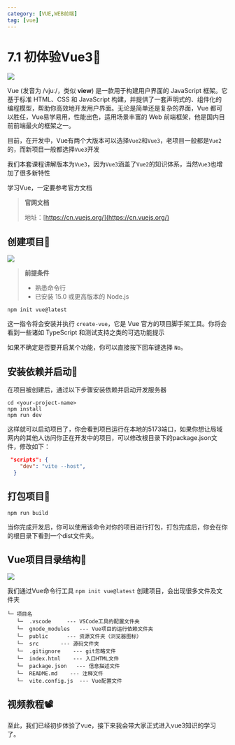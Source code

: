 ```yaml
---
category: [VUE,WEB前端]
tag: [vue]
---
```

# 7.1 初体验Vue3:tada:

![](/images/vue/vue0.png)

Vue (发音为 /vjuː/，类似 **view**) 是一款用于构建用户界面的 JavaScript 框架。它基于标准 HTML、CSS 和 JavaScript 构建，并提供了一套声明式的、组件化的编程模型，帮助你高效地开发用户界面。无论是简单还是复杂的界面，Vue 都可以胜任，Vue易学易用，性能出色，适用场景丰富的 Web 前端框架，他是国内目前前端最火的框架之一。

目前，在开发中，Vue有两个大版本可以选择`Vue2`和`Vue3`，老项目一般都是`Vue2`的，而新项目一般都选择`Vue3`开发

我们本套课程讲解版本为`Vue3`，因为`Vue3`涵盖了`Vue2`的知识体系，当然`Vue3`也增加了很多新特性

学习Vue，一定要参考官方文档

> **官网文档**
>
> 地址：[https://cn.vuejs.org/](https://cn.vuejs.org/)

## 创建项目:gem:

![](/images/vue/vue1.png)

> **前提条件**
>
> - 熟悉命令行
> - 已安装 15.0 或更高版本的 Node.js

```apl
npm init vue@latest
```

这一指令将会安装并执行 `create-vue`，它是 Vue 官方的项目脚手架工具。你将会看到一些诸如 TypeScript 和测试支持之类的可选功能提示

如果不确定是否要开启某个功能，你可以直接按下回车键选择 `No`。

## 安装依赖并启动:gem:

在项目被创建后，通过以下步骤安装依赖并启动开发服务器

```apl
cd <your-project-name>
npm install
npm run dev
```

这样就可以启动项目了，你会看到项目运行在本地的5173端口，如果你想让局域网内的其他人访问你正在开发中的项目，可以修改根目录下的package.json文件，修改如下：

```json
 "scripts": {
    "dev": "vite --host",
  }
```

## 打包项目:gem:

```apl
npm run build
```

当你完成开发后，你可以使用该命令对你的项目进行打包，打包完成后，你会在你的根目录下看到一个dist文件夹。

## Vue项目目录结构:gem:

![](/images/vue/vue2.png)

我们通过Vue命令行工具 `npm init vue@latest` 创建项目，会出现很多文件及文件夹

```apl
└─ 项目名
   └─  .vscode     --- VSCode工具的配置文件夹
   └─  gnode_modules   --- Vue项目的运行依赖文件夹
   └─  public      --- 资源文件夹（浏览器图标）
   └─  src       --- 源码文件夹
   └─  .gitignore    --- git忽略文件
   └─  index.html    --- 入口HTML文件
   └─  package.json   --- 信息描述文件
   └─  README.md    --- 注释文件
   └─  vite.config.js  --- Vue配置文件 
```

## 视频教程:film_projector:

<!-- <video  src="https://cdn.cnbj1.fds.api.mi-img.com/mi-mall/97ac2dcc1367e03ac580204d6ca9a724.mp4" width="100%" controls></video> -->

<VideoPlayer src="https://cdn.cnbj1.fds.api.mi-img.com/mi-mall/97ac2dcc1367e03ac580204d6ca9a724.mp4" />

至此，我们已经初步体验了vue，接下来我会带大家正式进入vue3知识的学习了。
